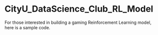 # CityU_DataScience_Club_RL_Model

For those interested in building a gaming Reinforcement Learning model, here is a sample code.
